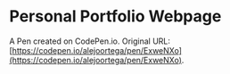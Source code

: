 # Personal Portfolio Webpage

A Pen created on CodePen.io. Original URL: [https://codepen.io/alejoortega/pen/ExweNXo](https://codepen.io/alejoortega/pen/ExweNXo).


